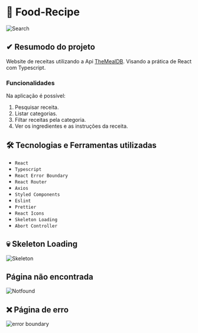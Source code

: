 # 🍴 Food-Recipe
![Search](https://github.com/Yuji-Guilherme/Food-Recipe/assets/102609444/cf0dfb11-abfe-44e3-9bfb-6b65f539854e)

## ✔ Resumodo do projeto
Website de receitas utilizando a Api [TheMealDB](https://themealdb.com/api.php). Visando a prática de React com Typescript.

### Funcionalidades
Na aplicação é possível:
1. Pesquisar receita.
2. Listar categorias.
3. Filtar receitas pela categoria.
4. Ver os ingredientes e as instruções da receita.

## 🛠 Tecnologias e Ferramentas utilizadas
- ``React``
- ``Typescript``
- ``React Error Boundary``
- ``React Router``
- ``Axios``
- ``Styled Components``
- ``Eslint``
- ``Prettier``
- ``React Icons``
- ``Skeleton Loading``
- ``Abort Controller``

## 💀 Skeleton Loading
![Skeleton](https://github.com/Yuji-Guilherme/Food-Recipe/assets/102609444/260c8d0b-5f4c-4316-b459-fb3fab39254c)

## Página não encontrada
![Notfound](https://github.com/Yuji-Guilherme/Food-Recipe/assets/102609444/1c7bbcb3-4712-4485-a5a3-33698b561a8f)

## ❌ Página de erro
![error boundary](https://github.com/Yuji-Guilherme/Food-Recipe/assets/102609444/0aa3182c-e808-43cf-97ff-0434de2120c6)
